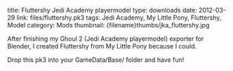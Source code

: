 title: Fluttershy Jedi Academy playermodel
type: downloads
date: 2012-03-29
link: files/fluttershy.pk3
tags: Jedi Academy, My Little Pony, Fluttershy, Model
category: Mods
thumbnail: {filename}thumbs/jka_fluttershy.jpg

After finishing my Ghoul 2 (Jedi Academy playermodel) exporter for Blender, I created Fluttershy from My Little Pony because I could.

Drop this pk3 into your GameData/Base/ folder and have fun!
